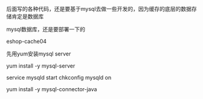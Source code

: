 后面写的各种代码，还是要基于mysql去做一些开发的，因为缓存的底层的数据存储肯定是数据库

mysql数据库，还是要部署一下的

eshop-cache04

先用yum安装mysql server

yum install -y mysql-server

service mysqld start
chkconfig mysqld on

yum install -y mysql-connector-java

